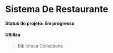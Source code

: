 <h1>Sistema De Restaurante</h1>
<h4>Status do projeto: Em progresso</h4>
<h4>Ultiliza </h4>

>Biblioteca Collections


